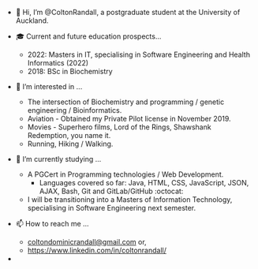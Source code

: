 - 👋 Hi, I’m @ColtonRandall, a postgraduate student at the University of Auckland. 

- :mortar_board: Current and future education prospects...
    - 2022: Masters in IT, specialising in Software Engineering and Health Informatics (2022)
    - 2018: BSc in Biochemistry

- 👀 I’m interested in ... 
    - The intersection of Biochemistry and programming / genetic engineering / Bioinformatics. 
    - Aviation - Obtained my Private Pilot license in November 2019.
    - Movies - Superhero films, Lord of the Rings, Shawshank Redemption, you name it. 
    - Running, Hiking / Walking.
    
- 🌱 I’m currently studying ... 
    - A PGCert in Programming technologies / Web Development. 
        - Languages covered so far: Java, HTML, CSS, JavaScript, JSON, AJAX, Bash, Git and GitLab/GitHub :octocat:
    - I will be transitioning into a Masters of Information Technology, specialising in Software Engineering next semester. 
     
- 📫 How to reach me ... 
    - coltondominicrandall@gmail.com or,
    - https://www.linkedin.com/in/coltonrandall/

- 

<!---
ColtonRandall/ColtonRandall is a ✨ special ✨ repository because its `README.md` (this file) appears on your GitHub profile.
You can click the Preview link to take a look at your changes.
--->
